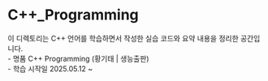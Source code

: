 # C++_Programming
이 디렉토리는 C++ 언어를 학습하면서 작성한 실습 코드와 요약 내용을 정리한 공간입니다.  
\- 명품 C++ Programming (황기태 | 생능출판)  
\- 학습 시작일 2025.05.12 ~  
